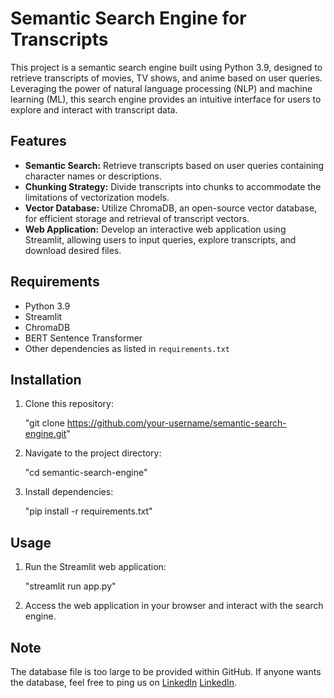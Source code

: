 # Semantic Search Engine for Transcripts

This project is a semantic search engine built using Python 3.9, designed to retrieve transcripts of movies, TV shows, and anime based on user queries. Leveraging the power of natural language processing (NLP) and machine learning (ML), this search engine provides an intuitive interface for users to explore and interact with transcript data.

## Features

- **Semantic Search:** Retrieve transcripts based on user queries containing character names or descriptions.
- **Chunking Strategy:** Divide transcripts into chunks to accommodate the limitations of vectorization models.
- **Vector Database:** Utilize ChromaDB, an open-source vector database, for efficient storage and retrieval of transcript vectors.
- **Web Application:** Develop an interactive web application using Streamlit, allowing users to input queries, explore transcripts, and download desired files.

## Requirements

- Python 3.9
- Streamlit
- ChromaDB
- BERT Sentence Transformer
- Other dependencies as listed in `requirements.txt`

## Installation

1. Clone this repository:

    "git clone https://github.com/your-username/semantic-search-engine.git"

2. Navigate to the project directory:

    "cd semantic-search-engine"

3. Install dependencies:

    "pip install -r requirements.txt"

## Usage

1. Run the Streamlit web application:

    "streamlit run app.py"

2.  Access the web application in your browser and interact with the search engine.

## Note

The database file is too large to be provided within GitHub. If anyone wants the database, feel free to ping us on [LinkedIn](https://www.linkedin.com/in/dusasai/) 
[LinkedIn](www.linkedin.com/in/nithinkatukoori).






